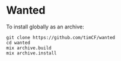# Wanted

To install globally as an archive:

```
git clone https://github.com/timCF/wanted
cd wanted
mix archive.build
mix archive.install
```
